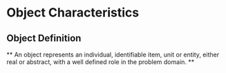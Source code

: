 # Object Characteristics

## Object Definition
** An object represents an individual, identifiable item, unit or entity, either real or abstract, with a well defined role in the problem domain. **
